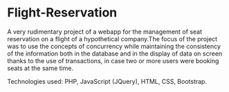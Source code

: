 # Flight-Reservation

A very rudimentary project of a webapp for the management of seat reservation on a flight of a hypothetical company.The focus of the project was to use the concepts of concurrency while maintaining the consistency of the information both in the database and in the display of data on screen thanks to the use of transactions, in case two or more users were booking seats at the same time.

Technologies used: PHP, JavaScript (JQuery), HTML, CSS, Bootstrap.
